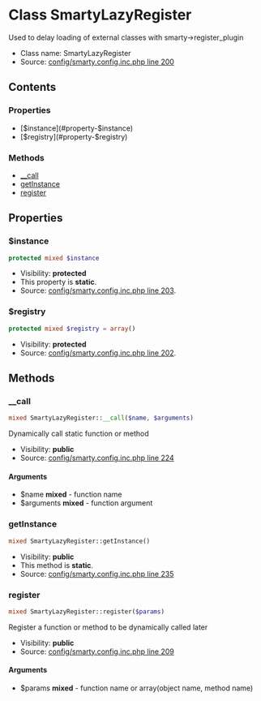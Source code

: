 Class SmartyLazyRegister
=====================

Used to delay loading of external classes with smarty-&gt;register_plugin



* Class name: SmartyLazyRegister
* Source: [config/smarty.config.inc.php line 200](https://github.com/PrestaShop/PrestaShop/blob/1.5.0.17/config/smarty.config.inc.php#L200)


Contents
--------


### Properties

* [$instance](#property-$instance)
* [$registry](#property-$registry)

### Methods

* [__call](#method-__call)
* [getInstance](#method-getInstance)
* [register](#method-register)




Properties
----------


### <a name="property-$instance"></a>$instance

```php
protected mixed $instance
```





* Visibility: **protected**
* This property is **static**.
* Source: [config/smarty.config.inc.php line 203](https://github.com/PrestaShop/PrestaShop/blob/1.5.0.17/config/smarty.config.inc.php#L203).


### <a name="property-$registry"></a>$registry

```php
protected mixed $registry = array()
```





* Visibility: **protected**
* Source: [config/smarty.config.inc.php line 202](https://github.com/PrestaShop/PrestaShop/blob/1.5.0.17/config/smarty.config.inc.php#L202).


Methods
-------


### <a name="method-__call"></a>__call

```php
mixed SmartyLazyRegister::__call($name, $arguments)
```

Dynamically call static function or method



* Visibility: **public**
* Source: [config/smarty.config.inc.php line 224](https://github.com/PrestaShop/PrestaShop/blob/1.5.0.17/config/smarty.config.inc.php#L224)


#### Arguments
* $name **mixed** - function name
* $arguments **mixed** - function argument



### <a name="method-getInstance"></a>getInstance

```php
mixed SmartyLazyRegister::getInstance()
```





* Visibility: **public**
* This method is **static**.
* Source: [config/smarty.config.inc.php line 235](https://github.com/PrestaShop/PrestaShop/blob/1.5.0.17/config/smarty.config.inc.php#L235)




### <a name="method-register"></a>register

```php
mixed SmartyLazyRegister::register($params)
```

Register a function or method to be dynamically called later



* Visibility: **public**
* Source: [config/smarty.config.inc.php line 209](https://github.com/PrestaShop/PrestaShop/blob/1.5.0.17/config/smarty.config.inc.php#L209)


#### Arguments
* $params **mixed** - function name or array(object name, method name)


